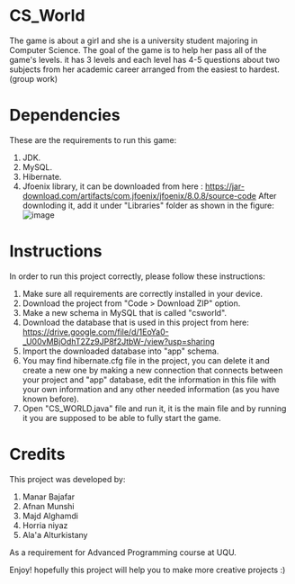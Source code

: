 # CS_World
The game is about a girl and she is a university student majoring in Computer Science. The goal of the game is to help her pass all of the game's levels. it has 3 levels and each level has 4-5 questions about two subjects from her academic career arranged from the easiest to hardest. (group work)

# Dependencies
These are the requirements to run this game:

1. JDK.
2. MySQL.
3. Hibernate.
4. Jfoenix library, it can be downloaded from here : https://jar-download.com/artifacts/com.jfoenix/jfoenix/8.0.8/source-code
After downloding it, add it under "Libraries" folder as shown in the figure:
![image](https://user-images.githubusercontent.com/60103703/157100960-a6e12cae-0fd5-4fe8-94f4-0320141901d7.png)

# Instructions
In order to run this project correctly, please follow these instructions:

1. Make sure all requirements are correctly installed in your device.
2. Download the project from "Code > Download ZIP" option.
3. Make a new schema in MySQL that is called "csworld".
4. Download the database that is used in this project from here: https://drive.google.com/file/d/1EoYa0-_U00vMBjOdhT2Zz9JP8f2JtbW-/view?usp=sharing
5. Import the downloaded database into "app" schema.
6. You may find hibernate.cfg file in the project, you can delete it and create a new one by making a new connection that connects between your project and "app" database, edit the information in this file with your own information and any other needed information (as you have known before).
7. Open "CS_WORLD.java" file and run it, it is the main file and by running it you are supposed to be able to fully start the game.

# Credits
This project was developed by:
1. Manar Bajafar 
2. Afnan Munshi
3. Majd Alghamdi 
4. Horria niyaz
5. Ala'a Alturkistany  

As a requirement for Advanced Programming course at UQU.

Enjoy! hopefully this project will help you to make more creative projects :)
